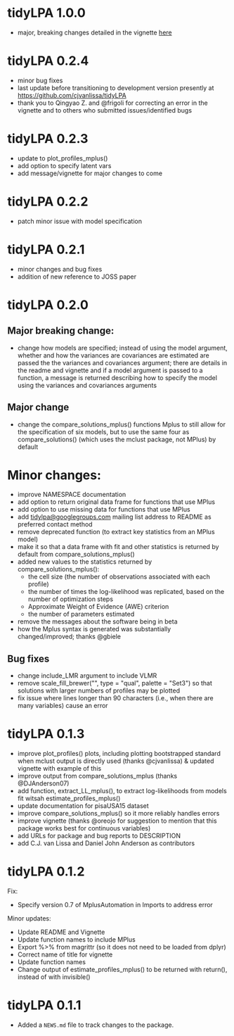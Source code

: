 # tidyLPA 1.0.0

* major, breaking changes detailed in the vignette [here](https://data-edu.github.io/tidyLPA/articles/introduction-to-major-changes.html)

# tidyLPA 0.2.4

* minor bug fixes
* last update before transitioning to development version presently at https://github.com/cjvanlissa/tidyLPA
* thank you to Qingyao Z. and @frigoli for correcting an error in the vignette and to others who submitted issues/identified bugs

# tidyLPA 0.2.3

* update to plot_profiles_mplus()
* add option to specify latent vars
* add message/vignette for major changes to come

# tidyLPA 0.2.2

* patch minor issue with model specification

# tidyLPA 0.2.1

* minor changes and bug fixes 
* addition of new reference to JOSS paper

# tidyLPA 0.2.0

## Major breaking change:

* change how models are specified; instead of using the model argument, whether and how the variances are covariances are estimated are passed the the variances and covariances argument; there are details in the readme and vignette and if a model argument is passed to a function, a message is returned describing how to specify the model using the variances and covariances arguments

## Major change

* change the compare_solutions_mplus() functions Mplus to still allow for the specification of six models, but to use the same four as compare_solutions() (which uses the mclust package, not MPlus) by default

# Minor changes: 

* improve NAMESPACE documentation
* add option to return original data frame for functions that use MPlus
* add option to use missing data for functions that use MPlus
* add tidylpa@googlegroups.com mailing list address to README as preferred contact method 
* remove deprecated function (to extract key statistics from an MPlus model)
* make it so that a data frame with fit and other statistics is returned by default from compare_solutions_mplus()
* added new values to the statistics returned by compare_solutions_mplus():
    - the cell size (the number of observations associated with each profile)
    - the number of times the log-likelihood was replicated, based on the number of optimization steps
    - Approximate Weight of Evidence (AWE) criterion
    - the number of parameters estimated
* remove the messages about the software being in beta
* how the Mplus syntax is generated was substantially changed/improved; thanks @gbiele

## Bug fixes

* change include_LMR argument to include VLMR
* remove scale_fill_brewer("", type = "qual", palette = "Set3") so that solutions with larger numbers of profiles may be plotted
* fix issue where lines longer than 90 characters (i.e., when there are many variables) cause an error

# tidyLPA 0.1.3

* improve plot_profiles() plots, including plotting bootstrapped standard when mclust output is directly used (thanks @cjvanlissa) & updated vignette with example of this
* improve output from compare_solutions_mplus (thanks @DJAnderson07)
* add function, extract_LL_mplus(), to extract log-likelihoods from models fit witsah estimate_profiles_mplus()
* update documentation for pisaUSA15 dataset
* improve compare_solutions_mplus() so it more reliably handles errors
* improve vignette (thanks @oreojo for suggestion to mention that this package works best for continuous variables)
* add URLs for package and bug reports to DESCRIPTION
* add C.J. van Lissa and Daniel John Anderson as contributors

# tidyLPA 0.1.2

Fix: 

* Specify version 0.7 of MplusAutomation in Imports to address error

Minor updates: 

* Update README and Vignette
* Update function names to include MPlus
* Export %>% from magrittr (so it does not need to be loaded from dplyr)
* Correct name of title for vignette
* Update function names
* Change output of estimate_profiles_mplus() to be returned with return(), instead of with invisible()

# tidyLPA 0.1.1

* Added a `NEWS.md` file to track changes to the package.
